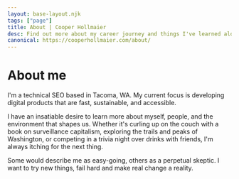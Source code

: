 ```yaml
---
layout: base-layout.njk
tags: ["page"]
title: About | Cooper Hollmaier
desc: Find out more about my career journey and things I've learned along the way.
canonical: https://cooperhollmaier.com/about/
---
```


# About me

I'm a technical SEO based in Tacoma, WA. My current focus is developing digital products that are fast, sustainable, and accessible.

I have an insatiable desire to learn more about myself, people, and the environment that shapes us. Whether it's curling up
on the couch with a book on surveillance capitalism, exploring the trails and peaks of Washington, or competing in a trivia night
over drinks with friends, I'm always itching for the next thing.

Some would describe me as easy-going, others as a perpetual skeptic. I want to try new things, fail hard and make real change a reality.
